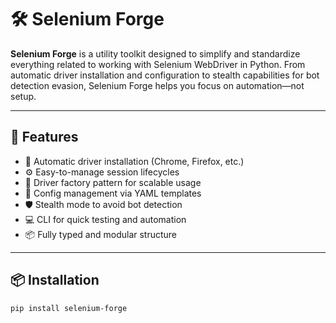 # 🛠️ Selenium Forge

**Selenium Forge** is a utility toolkit designed to simplify and standardize everything related to working with Selenium WebDriver in Python. From automatic driver installation and configuration to stealth capabilities for bot detection evasion, Selenium Forge helps you focus on automation—not setup.

---

## 🚀 Features

- 🔧 Automatic driver installation (Chrome, Firefox, etc.)
- ⚙️ Easy-to-manage session lifecycles
- 🧪 Driver factory pattern for scalable usage
- 🧩 Config management via YAML templates
- 🛡️ Stealth mode to avoid bot detection
- 💻 CLI for quick testing and automation
- 📦 Fully typed and modular structure

---

## 📦 Installation

```bash
pip install selenium-forge
```
